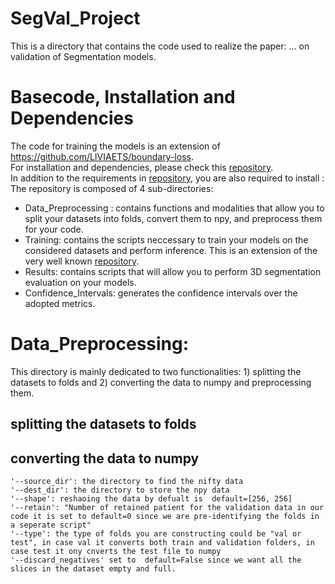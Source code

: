 # SegVal_Project
This is a directory that contains the code used to realize the paper: ... on validation of Segmentation models.

# Basecode, Installation and Dependencies  
The code for training the models is an extension of https://github.com/LIVIAETS/boundary-loss. \
For installation and dependencies, please check this [repository](https://github.com/LIVIAETS/boundary-loss). \
In addition to the requirements in [repository](https://github.com/LIVIAETS/boundary-loss), you are also required to install : \
The repository is composed of 4 sub-directories: 
- Data_Preprocessing : contains functions and modalities that allow you to split your datasets into folds, convert them to npy, and preprocess them for your code.
- Training: contains the scripts neccessary to train your models on the considered datasets and perform inference. This is an extension of the very well known [repository](https://github.com/LIVIAETS/boundary-loss). 
- Results: contains scripts that will allow you to perform 3D segmentation evaluation on your models.
- Confidence_Intervals: generates the confidence intervals over the adopted metrics.


# Data_Preprocessing: 
This directory is mainly dedicated to two functionalities: 1) splitting the datasets to folds and 2) converting the data to numpy and preprocessing them. 

## splitting the datasets to folds
## converting the data to numpy
```
'--source_dir': the directory to find the nifty data                  
'--dest_dir': the directory to store the npy data                 
'--shape': reshaoing the data by defualt is  default=[256, 256]
'--retain': "Number of retained patient for the validation data in our code it is set to default=0 since we are pre-identifying the folds in a seperate script"
'--type': the type of folds you are constructing could be "val or test", in case val it converts both train and validation folders, in case test it ony cnverts the test file to numpy 
'--discard_negatives' set to  default=False since we want all the slices in the dataset empty and full. 
```

